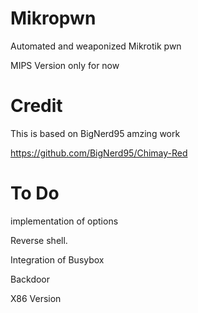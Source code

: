 # Mikropwn
Automated and weaponized Mikrotik pwn

MIPS Version only for now


# Credit
This is based on BigNerd95 amzing work

https://github.com/BigNerd95/Chimay-Red

# To Do
implementation of options

Reverse shell.

Integration of Busybox

Backdoor

X86 Version

